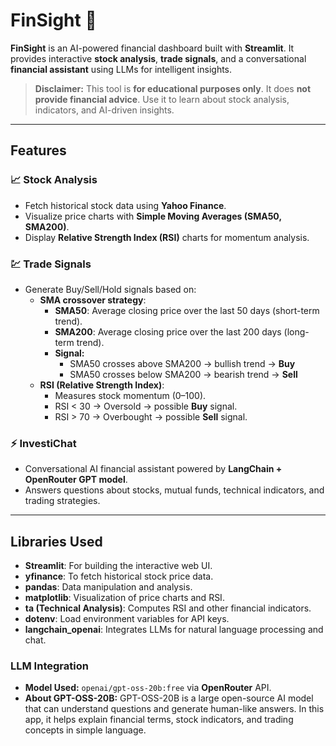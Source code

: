 # FinSight 💠

**FinSight** is an AI-powered financial dashboard built with **Streamlit**. It provides interactive **stock analysis**, **trade signals**, and a conversational **financial assistant** using LLMs for intelligent insights.  

> **Disclaimer:** This tool is **for educational purposes only**. It does **not provide financial advice**. Use it to learn about stock analysis, indicators, and AI-driven insights.

---

## Features

### 📈 Stock Analysis
- Fetch historical stock data using **Yahoo Finance**.
- Visualize price charts with **Simple Moving Averages (SMA50, SMA200)**.
- Display **Relative Strength Index (RSI)** charts for momentum analysis.

### 💹 Trade Signals
- Generate Buy/Sell/Hold signals based on:
  - **SMA crossover strategy**:
    - **SMA50**: Average closing price over the last 50 days (short-term trend).  
    - **SMA200**: Average closing price over the last 200 days (long-term trend).  
    - **Signal:**  
      - SMA50 crosses above SMA200 → bullish trend → **Buy**  
      - SMA50 crosses below SMA200 → bearish trend → **Sell**
  - **RSI (Relative Strength Index)**:
    - Measures stock momentum (0–100).  
    - RSI < 30 → Oversold → possible **Buy** signal.  
    - RSI > 70 → Overbought → possible **Sell** signal.  

### ⚡ InvestiChat
- Conversational AI financial assistant powered by **LangChain + OpenRouter GPT model**.
- Answers questions about stocks, mutual funds, technical indicators, and trading strategies.

---

## Libraries Used

- **Streamlit**: For building the interactive web UI.  
- **yfinance**: To fetch historical stock price data.  
- **pandas**: Data manipulation and analysis.  
- **matplotlib**: Visualization of price charts and RSI.  
- **ta (Technical Analysis)**: Computes RSI and other financial indicators.  
- **dotenv**: Load environment variables for API keys.  
- **langchain_openai**: Integrates LLMs for natural language processing and chat.  

### LLM Integration
- **Model Used:** `openai/gpt-oss-20b:free` via **OpenRouter** API.  
- **About GPT-OSS-20B:** GPT-OSS-20B is a large open-source AI model that can understand questions and generate human-like answers. In this app, it helps explain financial terms, stock indicators, and trading concepts in simple language.

